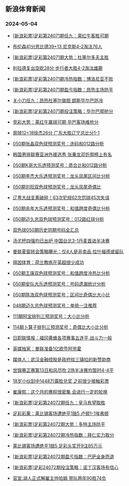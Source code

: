 ## 新浪体育新闻 
### 2024-05-04

+ [[新浪彩票]足彩第24071期任九：莱红牛客胜可期](https://sports.sina.com.cn/l/2024-05-03/doc-inatxcqa7937896.shtml)

+ [布伦森41分恩比德39+13 尼克斯4-2淘汰76人](https://sports.sina.com.cn/basketball/nba/2024-05-03/doc-inatxqcz5778659.shtml)

+ [[新浪彩票]足彩第24071期大势：杜塞尔多夫主胜](https://sports.sina.com.cn/l/2024-05-03/doc-inatxcqi6717395.shtml)

+ [利拉德复出空砍28分 步行者大胜4-2淘汰雄鹿](https://sports.sina.com.cn/basketball/nba/2024-05-03/doc-inatxiwf2651433.shtml)

+ [[新浪彩票]足彩第24071期冷热指数：博洛尼亚不败](https://sports.sina.com.cn/l/2024-05-03/doc-inatxcqa7938229.shtml)

+ [[新浪彩票]足彩第24071期盈亏指数：昂热主场防平](https://sports.sina.com.cn/l/2024-05-03/doc-inatxcqi6719288.shtml)

+ [关小刀任九：昂热杜塞尔做胆 朗斯毕尔巴防冷](https://sports.sina.com.cn/l/2024-05-03/doc-inatxunc4716707.shtml)

+ [[新浪彩票]足彩第24071期投注策略：毕尔巴鄂抢分](https://sports.sina.com.cn/l/2024-05-03/doc-inatxcqa7937969.shtml)

+ [竞彩大势：莱红牛赢球可期 毕巴客场难抢分](https://sports.sina.com.cn/l/2024-05-03/doc-inatvvus8522933.shtml)

+ [周琦12+18徐杰26分 广东大胜辽宁总比分1-1](https://sports.sina.com.cn/basketball/cba/2024-05-03/doc-inatymiv4413505.shtml)

+ [050期张晶双色球预测奖号：连码和012路分析](https://sports.sina.com.cn/l/2024-05-03/doc-inatxqec2602119.shtml)

+ [韩国男排联赛亚洲外援选秀 张秉龙邓忻朋榜上有名](https://sports.sina.com.cn/others/volleyball/2024-05-03/doc-inatxytx6270711.shtml)

+ [050期K哥大乐透预测奖号：质合比和012路分析](https://sports.sina.com.cn/l/2024-05-03/doc-inatxumz6371667.shtml)

+ [050期李杰大乐透预测奖号：龙头凤尾区间比分析](https://sports.sina.com.cn/l/2024-05-03/doc-inatxunc4698758.shtml)

+ [050期刘阳双色球预测奖号：龙头凤尾奇偶比](https://sports.sina.com.cn/l/2024-05-03/doc-inatxqcz5823692.shtml)

+ [辽粤大战支离破碎！63次犯规62次罚球45次失误](https://sports.sina.com.cn/basketball/cba/2024-05-03/doc-inatymit6095834.shtml)

+ [050期余年大乐透预测奖号：和值跨度奇偶比分析](https://sports.sina.com.cn/l/2024-05-03/doc-inatxunc4698889.shtml)

+ [050期迈久忠双色球预测奖号：012路红球分析](https://sports.sina.com.cn/l/2024-05-03/doc-inatxqcz5824985.shtml)

+ [双色球050期历史同期号码全汇总](https://sports.sina.com.cn/l/2024-05-03/doc-inatxqec2602800.shtml)

+ [汤尤杯四强均已出炉 中国台北3-1丹麦首进半决赛](https://sports.sina.com.cn/others/badmin/2024-05-03/doc-inatymit6091569.shtml)

+ [曼联夏窗转会策略曝光：仅4人是非卖品 拉什福德或留队](https://sports.sina.com.cn/g/pl/2024-04-30/doc-inatriqt2123897.shtml)

+ [拜因体育：荷兰教练在英超很少成功](https://sports.sina.com.cn/g/2024-04-30/doc-inatprfr1079288.shtml)

+ [050期王康双色球预测奖号：和值跨度冷热比分析](https://sports.sina.com.cn/l/2024-05-03/doc-inatxqec2601729.shtml)

+ [050期安队大乐透预测奖号：号码遗漏统计分析](https://sports.sina.com.cn/l/2024-05-03/doc-inatxumz6371809.shtml)

+ [050期陈浩双色球预测奖号：区间比奇偶比大小比](https://sports.sina.com.cn/l/2024-05-03/doc-inatxqec2600627.shtml)

+ [048期迈久忠色球预测奖号：单挑一注推荐](https://sports.sina.com.cn/l/2024-04-30/doc-inatqnmf0729578.shtml)

+ [111期阿宝排列三预测奖号：大小比分析](https://sports.sina.com.cn/l/2024-04-30/doc-inatqwyz0587066.shtml)

+ [114期卜算子排列三预测奖号：奇偶比大小比分析](https://sports.sina.com.cn/l/2024-05-03/doc-inatxumz6378961.shtml)

+ [日职联情报：福冈黄蜂各项赛事五连平 战斗力一般](https://sports.sina.com.cn/l/2024-05-03/doc-inatxqcz5779918.shtml)

+ [英媒独家：曼联准备1亿欧签阿劳霍](https://sports.sina.com.cn/g/2024-04-30/doc-inatprfr1076131.shtml)

+ [媒体人：武汉金融控股是政府给三镇拉的新赞助商](https://sports.sina.com.cn/china/j/2024-05-03/doc-inatymit6086835.shtml)

+ [世锦赛正赛第13日和风尽吹 2场半决赛均暂时4-4平](https://sports.sina.com.cn/others/snooker/2024-05-03/doc-inatxcqf5977907.shtml)

+ [18岁小伙刮中1448万露脸兑奖 之前很少接触彩票](https://sports.sina.com.cn/l/2024-05-04/doc-inatzhpi5665159.shtml)

+ [崔康熙：这个月的赛程很密集 会进行一定的轮换](https://sports.sina.com.cn/china/j/2024-05-03/doc-inatymit6080838.shtml)

+ [[新浪彩票]足彩第24072期任九：皇马有望取胜](https://sports.sina.com.cn/l/2024-05-04/doc-inatzhpm3995546.shtml)

+ [足彩彩果：莱比锡客场遭绝平1赔5 卢顿1-1埃弗顿](https://sports.sina.com.cn/l/2024-05-04/doc-inatzhpm3994797.shtml)

+ [[新浪彩票]足彩第24072期大势：多特主场防平](https://sports.sina.com.cn/l/2024-05-04/doc-inatzhpm3995411.shtml)

+ [[新浪彩票]足彩第24072期冷热指数：拜仁实力取分](https://sports.sina.com.cn/l/2024-05-04/doc-inatzhpi5668718.shtml)

+ [莱比锡客场遭绝平1赔5 足彩头奖开9注85万元](https://sports.sina.com.cn/l/2024-05-04/doc-inatzhpm3994797.shtml)

+ [[新浪彩票]足彩第24072期盈亏指数：巴萨全身而退](https://sports.sina.com.cn/l/2024-05-04/doc-inatzhpi5668526.shtml)

+ [[新浪彩票]足彩24072期投注策略：诺丁汉客场有信心](https://sports.sina.com.cn/l/2024-05-04/doc-inatzhpm3995736.shtml)

+ [官宣:湖人正式解雇主帅哈姆 带队两年90胜74负](https://sports.sina.com.cn/basketball/nba/2024-05-04/doc-inatztcc5450700.shtml)

